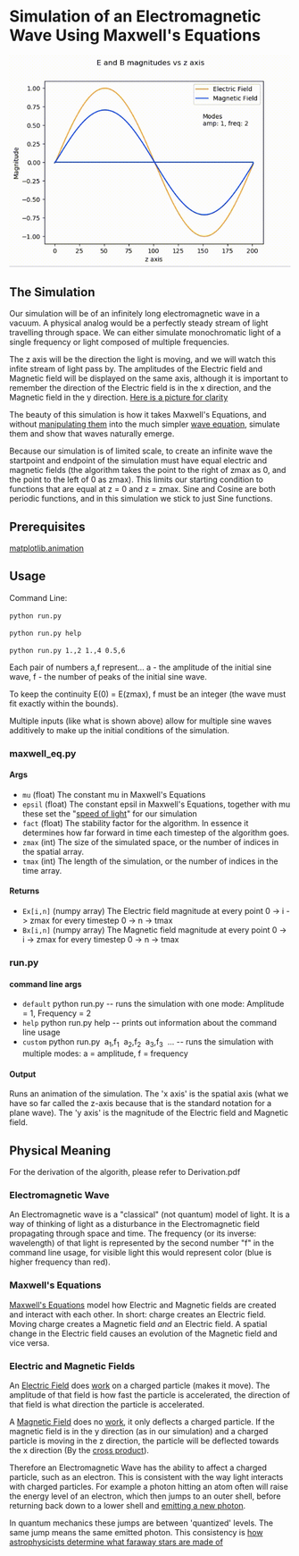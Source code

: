 # Simulation of an Electromagnetic Wave Using Maxwell's Equations
![demo](demo/demo_simple.gif)
## The Simulation
Our simulation will be of an infinitely long electromagnetic wave in a vacuum. A physical analog would be a perfectly steady stream of light travelling through space. We can either simulate monochromatic light of a single frequency or light composed of multiple frequencies.

The z axis will be the direction the light is moving, and we will watch this infite stream of light pass by. The amplitudes of the Electric field and Magnetic field will be displayed on the same axis, although it is important to remember the direction of the Electric field is in the x direction, and the Magnetic field in the y direction. [Here is a picture for clarity](https://en.wikipedia.org/wiki/Electromagnetic_radiation#/media/File:Onde_electromagnetique.svg)

The beauty of this simulation is how it takes Maxwell's Equations, and without [manipulating them](http://maxwells-equations.com/equations/wave.php) into the much simpler [wave equation](https://en.wikipedia.org/wiki/Wave_equation), simulate them and show that waves naturally emerge.

Because our simulation is of limited scale, to create an infinite wave the startpoint and endpoint of the simulation must have equal electric and magnetic fields (the algorithm takes the point to the right of zmax as 0, and the point to the left of 0 as zmax). This limits our starting condition to functions that are equal at z = 0 and z = zmax. Sine and Cosine are both periodic functions, and in this simulation we stick to just Sine functions.

## Prerequisites
[matplotlib.animation](https://matplotlib.org/users/installing.html)

## Usage
Command Line:

`python run.py`

`python run.py help`

`python run.py 1.,2 1.,4 0.5,6`


Each pair of numbers a,f represent... a - the amplitude of the initial sine wave, f - the number of peaks of the initial sine wave.

To keep the continuity E(0) = E(zmax), f must be an integer (the wave must fit exactly within the bounds).

Multiple inputs (like what is shown above) allow for multiple sine waves additively to make up the initial conditions of the simulation.

### maxwell_eq.py
#### Args
* `mu` (float) The constant mu in Maxwell's Equations
* `epsil` (float) The constant epsil in Maxwell's Equations, together with mu these set the "[speed of light](https://en.wikipedia.org/wiki/Speed_of_light#Propagation_of_light)" for our simulation
* `fact` (float) The stability factor for the algorithm. In essence it determines how far forward in time each timestep of the algorithm goes.
* `zmax` (int) The size of the simulated space, or the number of indices in the spatial array.
* `tmax` (int) The length of the simulation, or the number of indices in the time array.

#### Returns
* `Ex[i,n]` (numpy array) The Electric field magnitude at every point 0 -> i -> zmax for every timestep 0 -> n -> tmax
* `Bx[i,n]` (numpy array) The Magnetic field magnitude at every point 0 -> i -> zmax for every timestep 0 -> n -> tmax
### run.py

#### command line args
* `default` python run.py -- runs the simulation with one mode: Amplitude = 1, Frequency = 2
* `help` python run.py help -- prints out information about the command line usage
* `custom` python run.py &nbsp;a<sub>1</sub>,f<sub>1</sub> &nbsp;a<sub>2</sub>,f<sub>2</sub> &nbsp;a<sub>3</sub>,f<sub>3</sub> &nbsp;... -- runs the simulation with multiple modes: a = amplitude, f = frequency

#### Output
Runs an animation of the simulation. The 'x axis' is the spatial axis (what we have so far called the z-axis because that is the standard notation for a plane wave). The 'y axis' is the magnitude of the Electric field and Magnetic field.

## Physical Meaning
For the derivation of the algorith, please refer to Derivation.pdf

### Electromagnetic Wave
An Electromagnetic wave is a "classical" (not quantum) model of light. It is a way of thinking of light as a disturbance in the Electromagnetic field propagating through space and time. The frequency (or its inverse: wavelength) of that light is represented by the second number "f" in the command line usage, for visible light this would represent color (blue is higher frequency than red).

### Maxwell's Equations
[Maxwell's Equations](https://en.wikipedia.org/wiki/Maxwell%27s_equations) model how Electric and Magnetic fields are created and interact with each other. In short: charge creates an Electric field. Moving charge creates a Magnetic field *and* an Electric field. A spatial change in the Electric field causes an evolution of the Magnetic field and vice versa.

### Electric and Magnetic Fields
An [Electric Field](https://en.wikipedia.org/wiki/Electric_field) does [work](https://en.wikipedia.org/wiki/Work_(physics)) on a charged particle (makes it move). The amplitude of that field is how fast the particle is accelerated, the direction of that field is what direction the particle is accelerated.

A [Magnetic Field](https://en.wikipedia.org/wiki/Magnetic_field) does no [work](https://en.wikipedia.org/wiki/Work_(physics)), it only deflects a charged particle. If the magnetic field is in the y direction (as in our simulation) and a charged particle is moving in the z direction, the particle will be deflected towards the x direction (By the [cross product](https://en.wikipedia.org/wiki/Cross_product)).

Therefore an Electromagnetic Wave has the ability to affect a charged particle, such as an electron. This is consistent with the way light interacts with charged particles. For example a photon hitting an atom often will raise the energy level of an electron, which then jumps to an outer shell, before returning back down to a lower shell and [emitting a new photon](https://en.wikipedia.org/wiki/Spontaneous_emission#/media/File:Spontaneousemission.png).

In quantum mechanics these jumps are between 'quantized' levels. The same jump means the same emitted photon. This consistency is [how astrophysicists determine what faraway stars are made of](https://en.wikipedia.org/wiki/Emission_spectrum)


